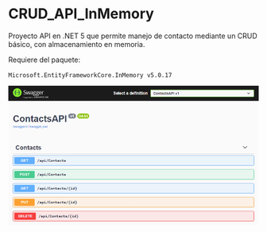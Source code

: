 # CRUD_API_InMemory

Proyecto API en .NET 5 que permite manejo de contacto mediante un CRUD básico, con almacenamiento en memoria.

Requiere del paquete:
```
Microsoft.EntityFrameworkCore.InMemory v5.0.17
```

![alt text](https://github.com/sfgomezc/CRUD_API_InMemory/blob/master/Img_API.png?raw=true)

